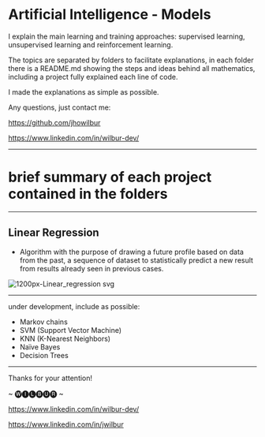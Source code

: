 # Artificial Intelligence - Models

I explain the main learning and training approaches: supervised learning, unsupervised learning and reinforcement learning.

The topics are separated by folders to facilitate explanations, in each folder there is a README.md showing the steps and ideas behind all mathematics, including a project fully explained each line of code.

I made the explanations as simple as possible.

Any questions, just contact me:

https://github.com/jhowilbur

https://www.linkedin.com/in/wilbur-dev/

--------------

# brief summary of each project contained in the folders

--------------

## Linear Regression

- Algorithm with the purpose of drawing a future profile based on data from the past, a sequence of dataset to statistically predict a new result from results already seen in previous cases.

![1200px-Linear_regression svg](https://user-images.githubusercontent.com/59379254/104529366-59111f00-55e8-11eb-9ba2-dac4fef856ef.png)

--------------

under development, include as possible:
- Markov chains
- SVM (Support Vector Machine)
- KNN (K-Nearest Neighbors)
- Naïve Bayes
- Decision Trees

--------------

Thanks for your attention!

~ 🅦🅘🅛🅑🅤🅡 ~

https://www.linkedin.com/in/wilbur-dev/

https://www.linkedin.com/in/jwilbur

